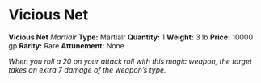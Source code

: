 # Vicious Net

**Vicious Net**
_Martialr_
**Type:** Martialr
**Quantity:** 1
**Weight:** 3 lb
**Price:** 10000 gp
**Rarity:** Rare
**Attunement:** None

*When you roll a 20 on your attack roll with this magic weapon, the target takes an extra 7 damage of the weapon’s type.*